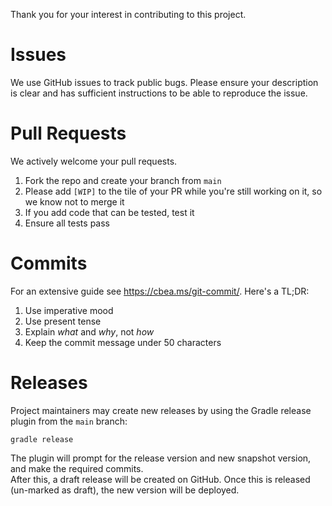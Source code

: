 Thank you for your interest in contributing to this project.

# Issues
We use GitHub issues to track public bugs.
Please ensure your description is clear and has sufficient instructions to be able to reproduce the issue.

# Pull Requests
We actively welcome your pull requests.

1. Fork the repo and create your branch from `main`
2. Please add `[WIP]` to the tile of your PR while you're still working on it, so we know not to merge it
3. If you add code that can be tested, test it
4. Ensure all tests pass

# Commits

For an extensive guide see https://cbea.ms/git-commit/. Here's a TL;DR:

1. Use imperative mood
2. Use present tense
3. Explain *what* and *why*, not *how*
4. Keep the commit message under 50 characters

# Releases
Project maintainers may create new releases by using the Gradle release plugin from the `main` branch:

```shell
gradle release
```

The plugin will prompt for the release version and new snapshot version, and make the required commits.  
After this, a draft release will be created on GitHub. Once this is released (un-marked as draft), the new version will be deployed.
